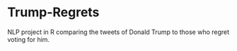 # Trump-Regrets
NLP project in R comparing the tweets of Donald Trump to those who regret voting for him. 
